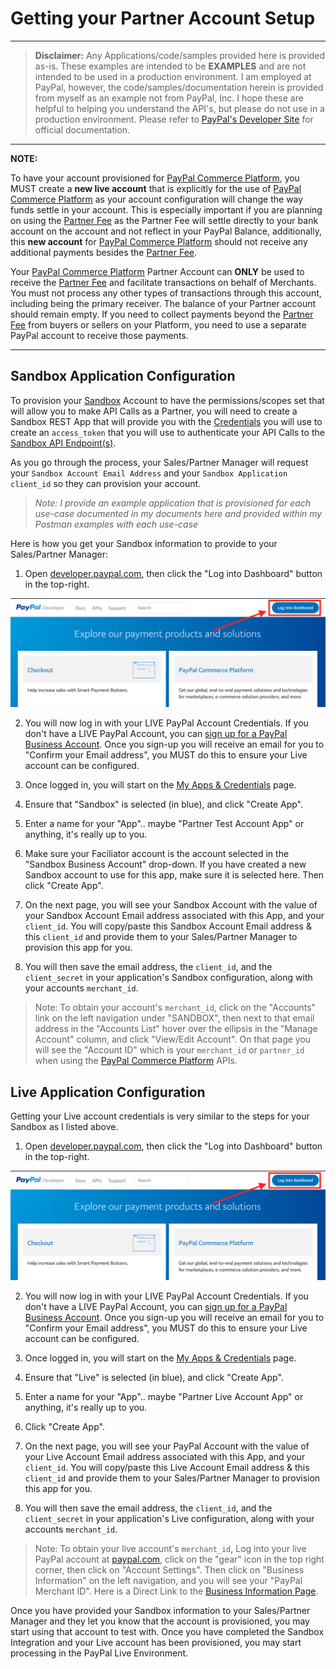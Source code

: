 # Getting your Partner Account Setup

---

> **Disclaimer:** Any Applications/code/samples provided here is provided as-is.  These examples are intended to be **EXAMPLES** and are not intended to be used in a production environment.  I am employed at PayPal, however, the code/samples/documentation herein is provided from myself as an example not from PayPal, Inc.  I hope these are helpful to helping you understand the API's, but please do not use in a production environment.  Please refer to [PayPal's Developer Site](https://developer.paypal.com/ "PayPal Developer Homepage") for official documentation.

---

**NOTE:**

To have your account provisioned for [PayPal Commerce Platform](https://developer.paypal.com/docs/commerce-platform/ "Official PayPal Commerce Platform Documentation"), you MUST create a **new live account** that is explicitly for the use of [PayPal Commerce Platform](https://developer.paypal.com/docs/commerce-platform/ "Official PayPal Commerce Platform Documentation") as your account configuration will change the way funds settle in your account. This is especially important if you are planning on using the [Partner Fee](https://developer.paypal.com/docs/api/orders/v2/#definition-platform_fee "Official PayPal Platform Fee Documentation") as the Partner Fee will settle directly to your bank account on the account and not reflect in your PayPal Balance, additionally, this **new account** for [PayPal Commerce Platform](https://developer.paypal.com/docs/commerce-platform/ "Official PayPal Commerce Platform Documentation") should not receive any additional payments besides the [Partner Fee](https://developer.paypal.com/docs/api/orders/v2/#definition-platform_fee "Official PayPal Platform Fee Documentation").

Your [PayPal Commerce Platform](https://developer.paypal.com/docs/commerce-platform/ "Official PayPal Commerce Platform Documentation") Partner Account can **ONLY** be used to receive the [Partner Fee](https://developer.paypal.com/docs/api/orders/v2/#definition-platform_fee "Official PayPal Platform Fee Documentation") and facilitate transactions on behalf of Merchants.  You must not process any other types of transactions through this account, including being the primary receiver. The balance of your Partner account should remain empty.  If you need to collect payments beyond the [Partner Fee](https://developer.paypal.com/docs/api/orders/v2/#definition-platform_fee "Official PayPal Platform Fee Documentation") from buyers or sellers on your Platform, you need to use a separate PayPal account to receive those payments.

---

## Sandbox Application Configuration

To provision your [Sandbox](https://www.sandbox.paypal.com/us/home "Official PayPal Sandbox") Account to have the permissions/scopes set that will allow you to make API Calls as a Partner, you will need to create a Sandbox REST App that will provide you with the [Credentials](https://developer.paypal.com/docs/api/overview/#get-credentials "Official PayPal Credentials Steps") you will use to create an `access_token` that you will use to authenticate your API Calls to the [Sandbox API Endpoint(s)](https://developer.paypal.com/docs/api/overview/#make-rest-api-calls "Official PayPal API Docs").

As you go through the process, your Sales/Partner Manager will request your `Sandbox Account Email Address` and your `Sandbox Application client_id` so they can provision your account. 

> _Note: I provide an example application that is provisioned for each use-case documented in my documents here and provided within my Postman examples with each use-case_

Here is how you get your Sandbox information to provide to your Sales/Partner Manager:

1. Open [developer.paypal.com](https://developer.paypal.com "Official PayPal Developer Site"), then click the "Log into Dashboard" button in the top-right.

![Log Into Dashboard](../images/account_setup/log_into_dashboard.png)

2. You will now log in with your LIVE PayPal Account Credentials. If you don't have a LIVE PayPal Account, you can [sign up for a PayPal Business Account](https://www.paypal.com/us/webapps/mpp/account-selection "Official PayPal Sign Up").  Once you sign-up you will receive an email for you to "Confirm your Email address", you MUST do this to ensure your Live account can be configured. 

3. Once logged in, you will start on the [My Apps & Credentials](https://developer.paypal.com/developer/applications "Official PayPal Sandbox Page") page.

4. Ensure that "Sandbox" is selected (in blue), and click "Create App".

5. Enter a name for your "App".. maybe "Partner Test Account App" or anything, it's really up to you.

6. Make sure your Faciliator account is the account selected in the "Sandbox Business Account" drop-down.  If you have created a new Sandbox account to use for this app, make sure it is selected here. Then click "Create App".

7.  On the next page, you will see your Sandbox Account with the value of your Sandbox Account Email address associated with this App, and your `client_id`. You will copy/paste this Sandbox Account Email address & this `client_id` and provide them to your Sales/Partner Manager to provision this app for you. 

8.  You will then save the email address, the `client_id`, and the `client_secret` in your application's Sandbox configuration, along with your accounts `merchant_id`. 

> Note: To obtain your account's `merchant_id`, click on the "Accounts" link on the left navigation under "SANDBOX", then next to that email address in the "Accounts List" hover over the ellipsis in the "Manage Account" column, and click "View/Edit Account".  On that page you will see the "Account ID" which is your `merchant_id` or `partner_id` when using the [PayPal Commerce Platform](https://developer.paypal.com/docs/commerce-platform/ "Official PayPal Commerce Platform Documentation") APIs.

## Live Application Configuration

Getting your Live account credentials is very similar to the steps for your Sandbox as I listed above. 

1. Open [developer.paypal.com](https://developer.paypal.com "Official PayPal Developer Site"), then click the "Log into Dashboard" button in the top-right.

![Log Into Dashboard](../images/account_setup/log_into_dashboard.png)

2. You will now log in with your LIVE PayPal Account Credentials. If you don't have a LIVE PayPal Account, you can [sign up for a PayPal Business Account](https://www.paypal.com/us/webapps/mpp/account-selection "Official PayPal Sign Up").  Once you sign-up you will receive an email for you to "Confirm your Email address", you MUST do this to ensure your Live account can be configured.

3. Once logged in, you will start on the [My Apps & Credentials](https://developer.paypal.com/developer/applications "Official PayPal Sandbox Page") page.

4. Ensure that "Live" is selected (in blue), and click "Create App".

5. Enter a name for your "App".. maybe "Partner Live Account App" or anything, it's really up to you.

6. Click "Create App".

7.  On the next page, you will see your PayPal Account with the value of your Live Account Email address associated with this App, and your `client_id`. You will copy/paste this Live Account Email address & this `client_id` and provide them to your Sales/Partner Manager to provision this app for you.

8.  You will then save the email address, the `client_id`, and the `client_secret` in your application's Live configuration, along with your accounts `merchant_id`. 

> Note: To obtain your live account's `merchant_id`, Log into your live PayPal account at [paypal.com](https://www.paypal.com "Official PayPal Site"), click on the "gear" icon in the top right corner, then click on "Account Settings".  Then click on "Business Information" on the left navigation, and you will see your "PayPal Merchant ID". Here is a Direct Link to the [Business Information Page](https://www.paypal.com/businessmanage/account/aboutBusiness "Official PayPal Business Information Page").


Once you have provided your Sandbox information to your Sales/Partner Manager and they let you know that the account is provisioned, you may start using that account to test with.  Once you have completed the Sandbox Integration and your Live account has been provisioned, you may start processing in the PayPal Live Environment. 